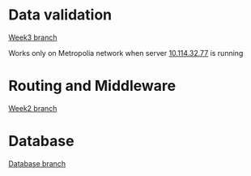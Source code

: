 # Data validation
[Week3 branch](https://github.com/jopakka/bcwt-assignments/tree/week3)

Works only on Metropolia network when server [10.114.32.77](http://10.114.32.77) is running

# Routing and Middleware
[Week2 branch](https://github.com/jopakka/bcwt-assignments/tree/week2)

# Database
[Database branch](https://github.com/jopakka/bcwt-assignments/tree/database)
